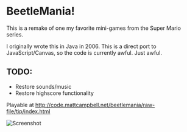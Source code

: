 BeetleMania!
===

This is a remake of one my favorite mini-games from the Super Mario series.

I originally wrote this in Java in 2006. This is a direct port to JavaScript/Canvas, so the code is currently awful. Just awful.

TODO:
--

* Restore sounds/music
* Restore highscore functionality

Playable at http://code.mattcampbell.net/beetlemania/raw-file/tip/index.html

![Screenshot](http://javaunlimited.net/beetlemania/img/screen.gif)
